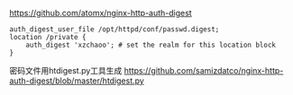 https://github.com/atomx/nginx-http-auth-digest

```
auth_digest_user_file /opt/httpd/conf/passwd.digest;
location /private {
	auth_digest 'xzchaoo'; # set the realm for this location block
}
```
密码文件用htdigest.py工具生成
https://github.com/samizdatco/nginx-http-auth-digest/blob/master/htdigest.py

